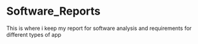 # Software_Reports
This is where i keep my report for software analysis and requirements for different types of app
